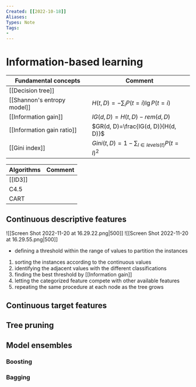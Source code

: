 ```yaml
---
Created: [[2022-10-18]]
Aliases: 
Types: Note
Tags: 
- 
---
```

# Information-based learning

| Fundamental concepts        | Comment                                      |
| --------------------------- | -------------------------------------------- |
| [[Decision tree]]           |                                              |
| [[Shannon's entropy model]] | $H(t, D)=-\sum_iP(t=i)\lg P(t=i)$            |
| [[Information gain]]        | $IG(d, D)=H(t, D)-rem(d, D)$                 |
| [[Information gain ratio]]  | $GR(d, D)=\frac{IG(d, D)}{H(d, D)}$          |
| [[Gini index]]              | $Gini(t, D)=1-\sum_{l\in levels(t)}P(t=l)^2$ |

| Algorithms        | Comment |
| ----------------- | ------- |
| [[ID3]] |         |
| C4.5              |         |
| CART                  |         |

## Continuous descriptive features
![[Screen Shot 2022-11-20 at 16.29.22.png|500]]
![[Screen Shot 2022-11-20 at 16.29.55.png|500]]

- defining a threshold within the range of values to partition the instances
1. sorting the instances according to the continuous values
2. identifying the adjacent values with the different classifications
3. finding the best threshold by [[Information gain]]
4. letting the categorized feature compete with other available features
5. repeating the same procedure at each node as the tree grows
## Continuous target features

## Tree pruning

## Model ensembles
### Boosting
### Bagging

